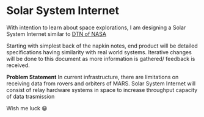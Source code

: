 # Solar System Internet

With intention to learn about space explorations, I am designing a Solar System Internet similar to [DTN of NASA](https://www.nasa.gov/directorates/heo/scan/engineering/technology/disruption_tolerant_networking)  

Starting with simplest back of the napkin notes, end product will be detailed specifications having similarity with real world systems.
Iterative changes will be done to this document as more information is gathered/ feedback is received.

**Problem Statement**
In current infrastructure, there are limitations on receiving data from rovers and orbiters of MARS. 
Solar System Internet will consist of relay hardware systems in space to increase throughput capacity of data trasmission

Wish me luck 😀
